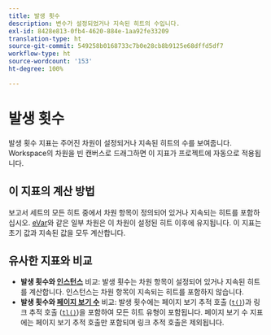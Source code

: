 ```yaml
---
title: 발생 횟수
description: 변수가 설정되었거나 지속된 히트의 수입니다.
exl-id: 8428e813-0fb4-4620-884e-1aa92fe33209
translation-type: ht
source-git-commit: 549258b0168733c7b0e28cb8b9125e68dffd5df7
workflow-type: ht
source-wordcount: '153'
ht-degree: 100%

---
```


# 발생 횟수

발생 횟수 지표는 주어진 차원이 설정되거나 지속된 히트의 수를 보여줍니다. Workspace의 차원을 빈 캔버스로 드래그하면 이 지표가 프로젝트에 자동으로 적용됩니다.

## 이 지표의 계산 방법

보고서 세트의 모든 히트 중에서 차원 항목이 정의되어 있거나 지속되는 히트를 포함하십시오. [eVar](../dimensions/evar.md)와 같은 일부 차원은 이 차원이 설정된 히트 이후에 유지됩니다. 이 지표는 초기 값과 지속된 값을 모두 계산합니다.

## 유사한 지표와 비교

* **발생 횟수와 [인스턴스](instances.md)** 비교: 발생 횟수는 차원 항목이 설정되어 있거나 지속된 히트를 계산합니다. 인스턴스는 차원 항목이 지속되는 히트를 포함하지 않습니다.
* **발생 횟수와 [페이지 보기 수](page-views.md)** 비교: 발생 횟수에는 페이지 보기 추적 호출 ([`t()`](/help/implement/vars/functions/t-method.md))과 링크 추적 호출 ([`tl()`](/help/implement/vars/functions/tl-method.md))을 포함하여 모든 히트 유형이 포함됩니다. 페이지 보기 수 지표에는 페이지 보기 추적 호출만 포함되며 링크 추적 호출은 제외됩니다.
